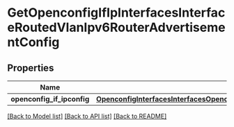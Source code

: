# GetOpenconfigIfIpInterfacesInterfaceRoutedVlanIpv6RouterAdvertisementConfig

## Properties
Name | Type | Description | Notes
------------ | ------------- | ------------- | -------------
**openconfig_if_ipconfig** | [**OpenconfigInterfacesInterfacesOpenconfiginterfacesinterfacesSubinterfacesOpenconfigifipipv6RouteradvertisementConfig**](OpenconfigInterfacesInterfacesOpenconfiginterfacesinterfacesSubinterfacesOpenconfigifipipv6RouteradvertisementConfig.md) |  | [optional] 

[[Back to Model list]](../README.md#documentation-for-models) [[Back to API list]](../README.md#documentation-for-api-endpoints) [[Back to README]](../README.md)


